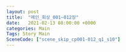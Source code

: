 ```yaml
---
layout: post
title:  "메인_회상_001~012장"
date:   2021-02-13 08:00:00 +0000
categories: Main
Tags: Story Main
SceneCode: ["scene_skip_cp001-012_q1_s10"]
---
```

